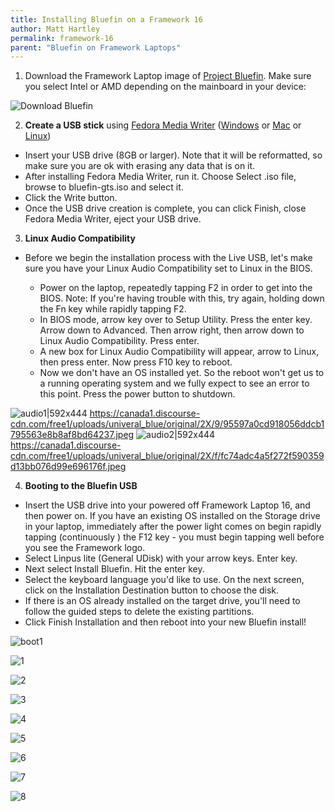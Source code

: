 ```yaml
---
title: Installing Bluefin on a Framework 16
author: Matt Hartley
permalink: framework-16
parent: "Bluefin on Framework Laptops"
---
```


1. Download the Framework Laptop image of [Project Bluefin](https://projectbluefin.io/). Make sure you select Intel or AMD depending on the mainboard in your device:

![Download Bluefin](https://canada1.discourse-cdn.com/free1/uploads/univeral_blue/optimized/2X/4/43a5463997f19604e00386a8e050c90e711bf9de_2_690x324.png)

2. **Create a USB stick** using [Fedora Media Writer](https://docs.fedoraproject.org/en-US/fedora/latest/preparing-boot-media/#_on_windows) ([Windows](https://fedoraproject.org/fmw/FedoraMediaWriter-win32-latest.exe) or [Mac](https://fedoraproject.org/fmw/FedoraMediaWriter-osx-latest.dmg) or [Linux](https://flathub.org/apps/org.fedoraproject.MediaWriter))

- Insert your USB drive (8GB or larger). Note that it will be reformatted, so make sure you are ok with erasing any data that is on it.
- After installing Fedora Media Writer, run it. Choose Select .iso file, browse to bluefin-gts.iso and select it.
- Click the Write button.
- Once the USB drive creation is complete, you can click Finish, close Fedora Media Writer, eject your USB drive.

3. **Linux Audio Compatibility**

- Before we begin the installation process with the Live USB, let's make sure you have your Linux Audio Compatibility set to Linux in the BIOS.

  - Power on the laptop, repeatedly tapping F2 in order to get into the BIOS. Note: If you're having trouble with this, try again, holding down the Fn key while rapidly tapping F2.
  - In BIOS mode, arrow key over to Setup Utility. Press the enter key. Arrow down to Advanced. Then arrow right, then arrow down to Linux Audio Compatibility. Press enter.
  - A new box for Linux Audio Compatibility will appear, arrow to Linux, then press enter. Now press F10 key to reboot.
  - Now we don't have an OS installed yet. So the reboot won't get us to a running operating system and we fully expect to see an error to this point. Press the power button to shutdown.

![audio1|592x444](upload://ljcQsFwbZxGitNcmd709Yyc6Ebt.jpeg) https://canada1.discourse-cdn.com/free1/uploads/univeral_blue/original/2X/9/95597a0cd918056ddcb1795563e8b8af8bd64237.jpeg
![audio2|592x444](upload://A1kiX4zZ71b24avCpqhGx38sfb9.jpeg) https://canada1.discourse-cdn.com/free1/uploads/univeral_blue/original/2X/f/fc74adc4a5f272f590359d13bb076d99e696176f.jpeg

4. **Booting to the Bluefin USB**

- Insert the USB drive into your powered off Framework Laptop 16, and then power on. If you have an existing OS installed on the Storage drive in your laptop, immediately after the power light comes on begin rapidly tapping (continuously ) the F12 key - you must begin tapping well before you see the Framework logo.
- Select Linpus lite (General UDisk) with your arrow keys. Enter key.
- Next select Install Bluefin. Hit the enter key.
- Select the keyboard language you'd like to use. On the next screen, click on the Installation Destination button to choose the disk.
- If there is an OS already installed on the target drive, you'll need to follow the guided steps to delete the existing partitions.
- Click Finish Installation and then reboot into your new Bluefin install!

![boot1](https://canada1.discourse-cdn.com/free1/uploads/univeral_blue/original/2X/3/30ffe07e3b4fe394aaad6e11e862d42f894048b1.jpeg)

![1](https://canada1.discourse-cdn.com/free1/uploads/univeral_blue/optimized/2X/f/f91ad07482c526bfa3af0af8a3a0224a3455bf93_2_690x430.jpeg)

![2](https://canada1.discourse-cdn.com/free1/uploads/univeral_blue/original/2X/8/8d6be23be14f40335a5cf7126ba6a2a831666ec7.jpeg)

![3](https://canada1.discourse-cdn.com/free1/uploads/univeral_blue/original/2X/e/e397dc21974f924fd59e23b19a68c497b1525afd.png)

![4](https://canada1.discourse-cdn.com/free1/uploads/univeral_blue/original/2X/6/66fa43fe0c188b4e8b656e29502d1293cfc5df7d.png)

![5](https://canada1.discourse-cdn.com/free1/uploads/univeral_blue/original/2X/8/8f9a6cd5d75bc4ecc2ad60e0e466596a1ce488d5.jpeg)

![6](https://canada1.discourse-cdn.com/free1/uploads/univeral_blue/original/2X/f/fa60672f8cf1cee3934430290a07c16e94dbe242.jpeg)

![7](https://canada1.discourse-cdn.com/free1/uploads/univeral_blue/original/2X/3/3dc208b640503f2bd0cb5c0075745250a05c31ef.jpeg)

![8](https://canada1.discourse-cdn.com/free1/uploads/univeral_blue/original/2X/4/4951129c62cc71d6d35ea339b56580ec0cbcc456.jpeg)
